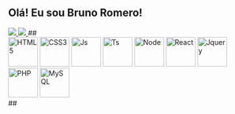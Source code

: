 ## Olá! Eu sou Bruno Romero!
  <a href="https://github.com/brunobromero">
  <img src="https://github-readme-stats.vercel.app/api?username=brunobromero&show_icons=true&count_private=true&theme=vue">
  <img src="https://github-readme-stats.vercel.app/api/top-langs/?username=brunobromero&layout=compact&theme=vue">
  </a>
 ## 
  <div style="display:inline-block">
    <img alt="HTML5" height="60px" src="https://cdn.jsdelivr.net/gh/devicons/devicon/icons/html5/html5-original-wordmark.svg">
    <img alt="CSS3" height="60px" src="https://cdn.jsdelivr.net/gh/devicons/devicon/icons/css3/css3-original-wordmark.svg">
    <img alt="Js" height="60px" src="https://cdn.jsdelivr.net/gh/devicons/devicon/icons/javascript/javascript-original.svg">
    <img alt="Ts" height="60px" src="https://cdn.jsdelivr.net/gh/devicons/devicon/icons/typescript/typescript-original.svg">
    <img alt="Node" height="60px" src="https://cdn.jsdelivr.net/gh/devicons/devicon/icons/nodejs/nodejs-original.svg">
    <img alt="React" height="60px" src="https://cdn.jsdelivr.net/gh/devicons/devicon/icons/react/react-original.svg">
    <img alt="Jquery" height="60px" src="https://cdn.jsdelivr.net/gh/devicons/devicon/icons/jquery/jquery-original-wordmark.svg">
    <img alt="PHP" height="60px" src="https://cdn.jsdelivr.net/gh/devicons/devicon/icons/php/php-original.svg">
    <img alt="MySQL" height="60px" src="https://cdn.jsdelivr.net/gh/devicons/devicon/icons/mysql/mysql-original-wordmark.svg">
  </div>
## 
